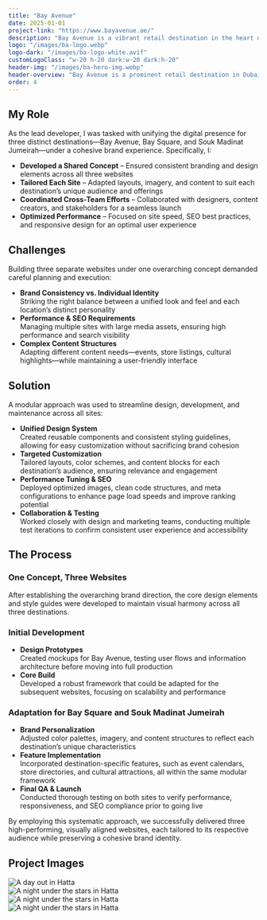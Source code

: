 ```yaml
---
title: "Bay Avenue"
date: 2025-01-01
project-link: "https://www.bayavenue.ae/"
description: "Bay Avenue is a vibrant retail destination in the heart of Business Bay, offering a diverse range of dining, services, and essential stores. This project involved creating design templates for two other retail destinations under Dubai Holding's management."
logo: "/images/ba-logo.webp"
logo-dark: "/images/ba-logo-white.avif"
customLogoClass: "w-20 h-20 dark:w-20 dark:h-20"
header-img: "/images/ba-hero-img.webp"
header-overview: "Bay Avenue is a prominent retail destination in Dubai, managed by Dubai Holding. The project involved creating a bilingual (Arabic and English) website on Webflow, migrating from an older platform to enhance performance, usability, and SEO. Additionally, the design templates were utilized for two other retail destinations, Bay Square and Souk Madinat Jumeirah, to ensure brand consistency across all three websites."
order: 4
---
```


## My Role
As the lead developer, I was tasked with unifying the digital presence for three distinct destinations—Bay Avenue, Bay Square, and Souk Madinat Jumeirah—under a cohesive brand experience. Specifically, I:

- **Developed a Shared Concept** – Ensured consistent branding and design elements across all three websites  
- **Tailored Each Site** – Adapted layouts, imagery, and content to suit each destination’s unique audience and offerings  
- **Coordinated Cross-Team Efforts** – Collaborated with designers, content creators, and stakeholders for a seamless launch  
- **Optimized Performance** – Focused on site speed, SEO best practices, and responsive design for an optimal user experience  

## Challenges
Building three separate websites under one overarching concept demanded careful planning and execution:

- **Brand Consistency vs. Individual Identity**  
  Striking the right balance between a unified look and feel and each location’s distinct personality  
- **Performance & SEO Requirements**  
  Managing multiple sites with large media assets, ensuring high performance and search visibility  
- **Complex Content Structures**  
  Adapting different content needs—events, store listings, cultural highlights—while maintaining a user-friendly interface  

## Solution
A modular approach was used to streamline design, development, and maintenance across all sites:

- **Unified Design System**  
  Created reusable components and consistent styling guidelines, allowing for easy customization without sacrificing brand cohesion  
- **Targeted Customization**  
  Tailored layouts, color schemes, and content blocks for each destination’s audience, ensuring relevance and engagement  
- **Performance Tuning & SEO**  
  Deployed optimized images, clean code structures, and meta configurations to enhance page load speeds and improve ranking potential  
- **Collaboration & Testing**  
  Worked closely with design and marketing teams, conducting multiple test iterations to confirm consistent user experience and accessibility  

## The Process

### One Concept, Three Websites
After establishing the overarching brand direction, the core design elements and style guides were developed to maintain visual harmony across all three destinations.

### Initial Development
- **Design Prototypes**  
  Created mockups for Bay Avenue, testing user flows and information architecture before moving into full production  
- **Core Build**  
  Developed a robust framework that could be adapted for the subsequent websites, focusing on scalability and performance  

### Adaptation for Bay Square and Souk Madinat Jumeirah
- **Brand Personalization**  
  Adjusted color palettes, imagery, and content structures to reflect each destination’s unique characteristics  
- **Feature Implementation**  
  Incorporated destination-specific features, such as event calendars, store directories, and cultural attractions, all within the same modular framework  
- **Final QA & Launch**  
  Conducted thorough testing on both sites to verify performance, responsiveness, and SEO compliance prior to going live  

By employing this systematic approach, we successfully delivered three high-performing, visually aligned websites, each tailored to its respective audience while preserving a cohesive brand identity.

## Project Images
<section class="py-12 px-[5%]">
  <div class="mx-auto">
    <div class="grid grid-cols-1 md:grid-cols-2 gap-4 w-full items-start">
      <!-- Image 1 -->
      <div class="w-full">
        <img
          src="/images/bay-avenue-final.webp"
          alt="A day out in Hatta"
          class="w-full h-auto object-contain shadow-low dark:shadow-lowInverted"
        />
      </div>
      <!-- Image 2 -->
      <div class="w-full">
        <img
          src="/images/bay-square-final.webp"
          alt="A night under the stars in Hatta"
          class="w-full h-auto object-contain shadow-low dark:shadow-lowInverted"
        />
      </div>
      <!-- Image 3 -->
      <div class="w-full">
        <img
          src="/images/souq-jumeirah-final.webp"
          alt="A night under the stars in Hatta"
          class="w-full h-auto object-contain shadow-low dark:shadow-lowInverted"
        />
      </div>
      <!-- Image 4 -->
      <div class="w-full">
        <img
          src="/images/ba-directory.png"
          alt="A night under the stars in Hatta"
          class="w-full h-auto object-contain shadow-low dark:shadow-lowInverted"
        />
      </div>
    </div>
  </div>
</section>
